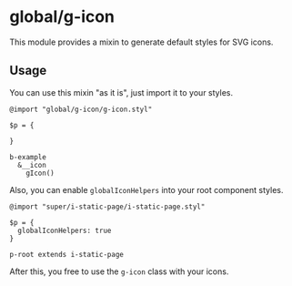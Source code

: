 # global/g-icon

This module provides a mixin to generate default styles for SVG icons.

## Usage

You can use this mixin "as it is", just import it to your styles.

```stylus
@import "global/g-icon/g-icon.styl"

$p = {

}

b-example
  &__icon
    gIcon()
```

Also, you can enable `globalIconHelpers` into your root component styles.

```stylus
@import "super/i-static-page/i-static-page.styl"

$p = {
  globalIconHelpers: true
}

p-root extends i-static-page
```

After this, you free to use the `g-icon` class with your icons.
